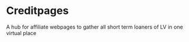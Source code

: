 # Creditpages
A hub for affiliate webpages to gather all short term loaners  of LV in one virtual place
